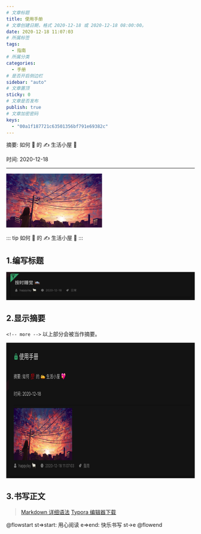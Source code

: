 ```yaml
---
# 文章标题
title: 使用手册
# 文章创建日期，格式 2020-12-18 或 2020-12-18 08:00:00。
date: 2020-12-18 11:07:03
# 所属标签
tags:
  - 指南
# 所属分类
categories:
  - 手册
# 是否开启侧边栏
sidebar: "auto"
# 文章置顶
sticky: 0
# 文章是否发布
publish: true
# 文章加密密码
keys:
  - "00a1f187721c63501356bf791e69382c"
---
```


摘要: 如何 💯 的 ✍️ 生活小屋 💖

时间: 2020-12-18

---

<img src="/img/4.jpg" width="256px" height="144px">

<!-- more -->

::: tip
如何 💯 的 ✍️ 生活小屋 💖
:::

## 1.编写标题

<RecoDemo>
  <template slot="code-markdown">
    <<< @/blog/.vuepress/help/标题.md
  </template>
  <img src="/分类/help/标题.png"  slot="demo" />
</RecoDemo>

## 2.显示摘要

`<!-- more -->` 以上部分会被当作摘要。

<RecoDemo>
  <template slot="code-markdown">
    <<< @/blog/.vuepress/help/摘要.md
  </template>
  <img src="/分类/help/摘要.png" width="797" height="362"  slot="demo" />
</RecoDemo>

## 3.书写正文

<RecoDemo>
  <template slot="code-markdown">
    <<< @/blog/.vuepress/help/正文.md
  </template>
</RecoDemo>

> [Markdown 详细语法](http://markdown.p2hp.com/basic-syntax/) [Typora 编辑器下载](https://typora.io)

@flowstart
st=>start: 用心阅读
e=>end: 快乐书写
st->e
@flowend
